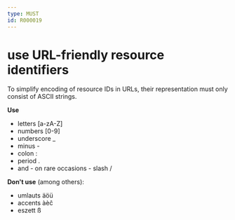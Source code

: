 ```yaml
---
type: MUST
id: R000019
---
```


# use URL-friendly resource identifiers

To simplify encoding of resource IDs in URLs, their representation must only consist of ASCII strings.

**Use**

* letters [a-zA-Z]
* numbers [0-9]
* underscore _
* minus -
* colon :
* period .
* and - on rare occasions - slash /


**Don't use** (among others):

* umlauts äöü
* accents àèĉ
* eszett ß